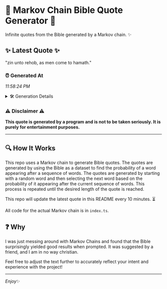 # 📖 Markov Chain Bible Quote Generator 📖

Infinite quotes from the Bible generated by a Markov chain. ✨

## ✨ Latest Quote ✨
"zin unto rehob, as men come to hamath."

### ⏰ Generated At
*11:58:24 PM*

<details>
    <summary>🛠️ Generation Details</summary>
    <p>
        <strong>🌱 Seed:</strong> zin<br>
        <strong>🔄 Iterations:</strong> 7<br>
        <strong>📜 Context History:</strong><br>[ zin ]: unto<br>[ zin, unto ]: rehob,<br>[ zin, unto, rehob, ]: as<br>[ zin, unto, rehob,, as ]: men<br>[ zin, unto, rehob,, as, men ]: come<br>[ zin, unto, rehob,, as, men, come ]: to<br>[ unto, rehob,, as, men, come, to ]: hamath.<br>
    </p>
</details>

### ⚠️ Disclaimer ⚠️
**This quote is generated by a program and is not to be taken seriously. It is purely for entertainment purposes.**

---

## 🔍 How It Works

This repo uses a Markov chain to generate Bible quotes. The quotes are generated by using the Bible as a dataset to find the probability of a word appearing after a sequence of words. The quotes are generated by starting with a random word and then selecting the next word based on the probability of it appearing after the current sequence of words. This process is repeated until the desired length of the quote is reached.

This repo will update the latest quote in this README every 10 minutes. ⏳

All code for the actual Markov chain is in `index.ts`.

## ❓ Why

I was just messing around with Markov Chains and found that the Bible surprisingly yielded good results when prompted. 
It was suggested by a friend, and I am in no way christian.

Feel free to adjust the text further to accurately reflect your intent and experience with the project!

---

*Enjoy*✨
